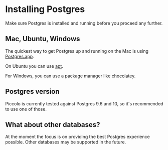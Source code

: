 # Installing Postgres

Make sure Postgres is installed and running before you proceed any further.

## Mac, Ubuntu, Windows

The quickest way to get Postgres up and running on the Mac is using [Postgres.app](https://postgresapp.com/).

On Ubuntu you can use [apt](https://help.ubuntu.com/community/PostgreSQL).

For Windows, you can use a package manager like [chocolatey](https://chocolatey.org/packages/postgresql).

## Postgres version

Piccolo is currently tested against Postgres 9.6 and 10, so it's recommended to use one of those.

## What about other databases?

At the moment the focus is on providing the best Postgres experience possible. Other databases may be supported in the future.
